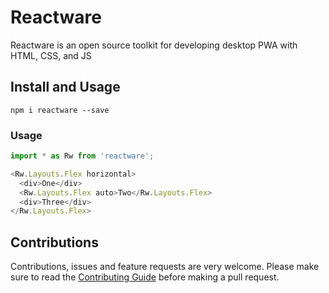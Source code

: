 # Reactware

Reactware is an open source toolkit for developing desktop PWA with HTML, CSS, and JS

## Install and Usage

```shell
npm i reactware --save
```

### Usage
```js
import * as Rw from 'reactware';

<Rw.Layouts.Flex horizontal>
  <div>One</div>
  <Rw.Layouts.Flex auto>Two</Rw.Layouts.Flex>
  <div>Three</div>
</Rw.Layouts.Flex>
```

## Contributions

Contributions, issues and feature requests are very welcome. Please make sure to read the [Contributing Guide](https://github.com/warejs/reactware/blob/master/CONTRIBUTING.md) before making a pull request.
